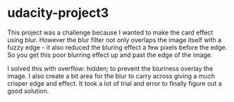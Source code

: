 # udacity-project3

This project was a challenge because I wanted to make the card effect using blur. However the blur filter not only overlaps the image itself with a fuzzy edge - it also reduced the bluring effect a few pixels before the edge. So you get this poor blurring effect up and past the edge of the image.

I solved this with overflow: hidden; to prevent the bluriness overlay the image. I also create a bit area for the blur to carry across giving a much crisper edge and effect. It took a lot of trial and error to finally figure out a good solution.
